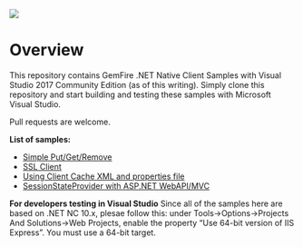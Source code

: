 [<img src="https://geode.apache.org/img/Apache_Geode_logo.png" align="center"/>](http://geode.apache.org)

# Overview
This repository contains GemFire .NET Native Client Samples with Visual Studio 2017 Community Edition (as of this writing).
Simply clone this repository and start building and testing these samples with Microsoft Visual Studio. 

Pull requests are welcome.

**List of samples:**
- [Simple Put/Get/Remove](https://github.com/dkhopade/gemfire-dotnet-nc/tree/master/simple-put-get-remove)
- [SSL Client](https://github.com/dkhopade/gemfire-dotnet-nc/tree/master/ssl-client)
- [Using Client Cache XML and properties file](https://github.com/dkhopade/gemfire-dotnet-nc/tree/master/using-client-cache-xml-and-properties-file)
- [SessionStateProvider with ASP.NET WebAPI/MVC](https://github.com/dkhopade/gemfire-dotnet-nc/tree/master/session-state-sample)


**For developers testing in Visual Studio**
Since all of the samples here are based on .NET NC 10.x, plesae follow this: under Tools->Options->Projects And Solutions->Web Projects, enable the property “Use 64-bit version of IIS Express”. You must use a 64-bit target.
